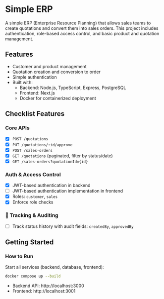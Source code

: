 # Simple ERP

A simple ERP (Enterprise Resource Planning) that allows sales teams to create quotations and convert them into sales orders. This project includes authentication, role-based access control, and basic product and quotation management.

## Features

- Customer and product management
- Quotation creation and conversion to order
- Simple authentication 
- Built with:
  - Backend: Node.js, TypeScript, Express, PostgreSQL
  - Frontend: Next.js
  - Docker for containerized deployment

## Checklist Features

### Core APIs

- [x] `POST /quotations`
- [x] `PUT /quotations/:id/approve`
- [x] `POST /sales-orders` 
- [x] `GET /quotations` (paginated, filter by status/date)
- [x] `GET /sales-orders?quotationId={id}`

### Auth & Access Control

- [x] JWT-based authentication in backend 
- [ ] JWT-based authentication implementation in frontend
- [x] Roles: `customer`, `sales`
- [x] Enforce role checks

### 🔧 Tracking & Auditing 

- [ ] Track status history with audit fields: `createdBy`, `approvedBy`

## Getting Started

### How to Run
Start all services (backend, database, frontend):
```bash
docker compose up --build
```

- Backend API: http://localhost:3000
- Frontend: http://localhost:3001
